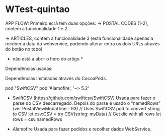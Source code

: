 # WTest-quintao

APP FLOW:
Primeiro ecrã tem duas opções:
-> POSTAL CODES (1-2), contem a funcionalidade 1 e 2.

-> ARTICLES, contem a funcionalidade 3 (está funcionalidade apenas a receber a data do webservice, podendo alterar entra os dois URLs através do botão no topo)
* não está a abrir o hero do artigo *

Dependências usadas:

Dependências instaladas através do CocoaPods.

pod "SwiftCSV"
pod 'Alamofire', '~> 5.2'


- SwiftCSV (https://github.com/swiftcsv/SwiftCSV)
Usada para fazer o parse do CSV descarregado. Depois do parse é usado o “namedRows” (ver PostalViewModal line - 93)
	// Uses SwiftCSV pod to convert string to CSV
        let csv:CSV = try CSV(string: myData)
        // Get dic with all rows
        let rows = csv.namedRows

- Alamofire
Usada para fazer pedidos e recolher dados WebService.
